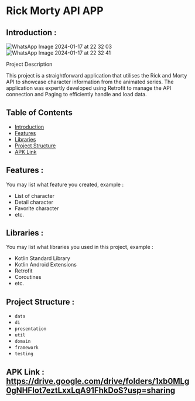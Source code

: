 #  Rick Morty API APP

## <a name="introduction"></a> Introduction :
![WhatsApp Image 2024-01-17 at 22 32 03](https://github.com/ajihermansya/ChallengeApplication/assets/51506661/023a5b71-9967-4cc8-b4ac-028fc9a56aff)
![WhatsApp Image 2024-01-17 at 22 32 41](https://github.com/ajihermansya/ChallengeApplication/assets/51506661/12105cba-27ff-4ada-a270-45341c5f5989)

Project Description

This project is a straightforward application that utilises the Rick and Morty API to showcase character information from the animated series. The application was expertly developed using Retrofit to manage the API connection and Paging to efficiently handle and load data.

## Table of Contents

- [Introduction](#introduction)
- [Features](#features)
- [Libraries](#libraries)
- [Project Structure](#project-structures)
- [APK Link](#apk-link)

## <a name="features"></a> Features :
You may list what feature you created, example :
- List of character
- Detail character
- Favorite character
- etc.


## <a name="libraries"></a> Libraries :
You may list what libraries you used in this project, example :
- Kotlin Standard Library
- Kotlin Android Extensions
- Retrofit
- Coroutines
- etc.

## <a name="project-structures"></a> Project Structure :
* `data`
* `di`
* `presentation`
* `util`
* `domain`
* `framework`
* `testing`


## <a name="apk-link"></a> APK Link : https://drive.google.com/drive/folders/1xb0MLg0gNHFIot7eztLxxLqA91FhkDoS?usp=sharing
